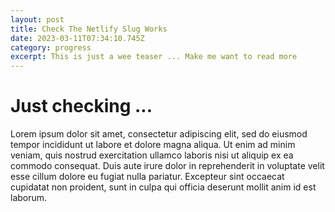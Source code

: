 ```yaml
---
layout: post
title: Check The Netlify Slug Works
date: 2023-03-11T07:34:10.745Z
category: progress
excerpt: This is just a wee teaser ... Make me want to read more
---
```

# J﻿ust checking ...



Lorem ipsum dolor sit amet, consectetur adipiscing elit, sed do eiusmod tempor incididunt ut labore et dolore magna aliqua. Ut enim ad minim veniam, quis nostrud exercitation ullamco laboris nisi ut aliquip ex ea commodo consequat. Duis aute irure dolor in reprehenderit in voluptate velit esse cillum dolore eu fugiat nulla pariatur. Excepteur sint occaecat cupidatat non proident, sunt in culpa qui officia deserunt mollit anim id est laborum.